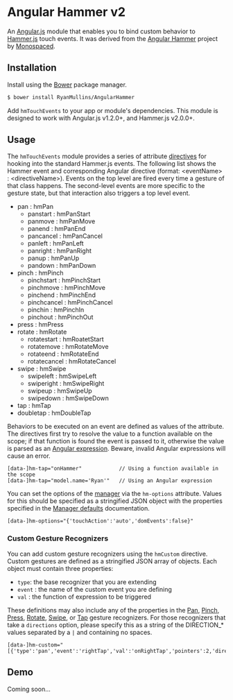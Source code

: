 # Angular Hammer v2

An [Angular.js](https://angularjs.org/) module that enables you to bind custom behavior to [Hammer.js](http://hammerjs.github.io/) touch events. It was derived from the [Angular Hammer](https://github.com/monospaced/angular-hammer) project by [Monospaced](https://github.com/monospaced).

## Installation 

Install using the [Bower](http://bower.io/) package manager.

```bash
$ bower install RyanMullins/AngularHammer
```

Add `hmTouchEvents` to your app or module's dependencies. This module is designed to work with Angular.js v1.2.0+, and Hammer.js v2.0.0+. 

## Usage

The `hmTouchEvents` module provides a series of attribute [directives](https://docs.angularjs.org/guide/directive) for hooking into the standard Hammer.js events. The following list shows the Hammer event and corresponding Angular directive (format: &lt;eventName&gt; : &lt;directiveName&gt;). Events on the top level are fired every time a gesture of that class happens. The second-level events are more specific to the gesture state, but that interaction also triggers a top level event. 

* pan : hmPan
    - panstart : hmPanStart
    - panmove : hmPanMove
    - panend : hmPanEnd
    - pancancel : hmPanCancel
    - panleft : hmPanLeft
    - panright : hmPanRight
    - panup : hmPanUp
    - pandown : hmPanDown
* pinch : hmPinch
    - pinchstart : hmPinchStart
    - pinchmove : hmPinchMove
    - pinchend : hmPinchEnd
    - pinchcancel : hmPinchCancel
    - pinchin : hmPinchIn
    - pinchout : hmPinchOut
* press : hmPress
* rotate : hmRotate
    - rotatestart : hmRoatetStart
    - rotatemove : hmRotateMove
    - rotateend : hmRotateEnd
    - rotatecancel : hmRotateCancel
* swipe : hmSwipe
    - swipeleft : hmSwipeLeft
    - swiperight : hmSwipeRight
    - swipeup : hmSwipeUp
    - swipedown : hmSwipeDown
* tap : hmTap
* doubletap : hmDoubleTap 

Behaviors to be executed on an event are defined as values of the attribute. The directives first try to resolve the value to a function available on the scope; if that function is found the event is passed to it, otherwise the value is parsed as an [Angular expression](https://docs.angularjs.org/guide/expression). Beware, invalid Angular expressions will cause an error. 

```
[data-]hm-tap="onHammer"            // Using a function available in the scope
[data-]hm-tap="model.name='Ryan'"   // Using an Angular expression
```

You can set the options of the [manager](http://hammerjs.github.io/api/#hammer.manager) via the `hm-options` attribute. Values for this should be specified as a stringified JSON object with the properties specified in the [Manager defaults](http://hammerjs.github.io/api/#hammer.defaults) documentation.

```
[data-]hm-options="{'touchAction':'auto','domEvents':false}" 
```

### Custom Gesture Recognizers 

You can add custom gesture recognizers using the `hmCustom` directive. Custom gestures are defined as a stringified JSON array of objects. Each object must contain three properties: 

* `type`: the base recognizer that you are extending
* `event` : the name of the custom event you are defining
* `val` : the function of expression to be triggered

These definitions may also include any of the properties in the [Pan](http://hammerjs.github.io/recognizer-pan), [Pinch](http://hammerjs.github.io/recognizer-pinch), [Press](http://hammerjs.github.io/recognizer-press), [Rotate](http://hammerjs.github.io/recognizer-rotate), [Swipe](http://hammerjs.github.io/recognizer-swipe), or [Tap](http://hammerjs.github.io/recognizer-tap) gesture recognizers. For those recognizers that take a `directions` option, please specify this as a string of the DIRECTION_* values separated by a `|` and containing no spaces. 

```
[data-]hm-custom="[{'type':'pan','event':'rightTap','val':'onRightTap','pointers':2,'directions':'DIRECTION_LEFT|DIRECTION_RIGHT'}]"
```

## Demo

Coming soon...